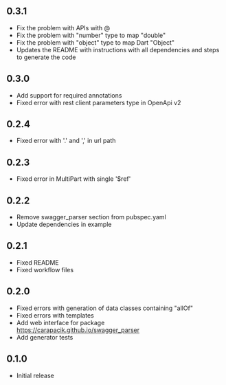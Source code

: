 ## 0.3.1
- Fix the problem with APIs with @
- Fix the problem with "number" type to map "double"
- Fix the problem with "object" type to map Dart "Object"
- Updates the README with instructions with all dependencies and steps to generate the code

## 0.3.0

- Add support for required annotations
- Fixed error with rest client parameters type in OpenApi v2

## 0.2.4

- Fixed error with '.' and ',' in url path

## 0.2.3

- Fixed error in MultiPart with single '$ref'

## 0.2.2

- Remove swagger_parser section from pubspec.yaml
- Update dependencies in example

## 0.2.1

- Fixed README
- Fixed workflow files

## 0.2.0

- Fixed errors with generation of data classes containing "allOf"
- Fixed errors with templates
- Add web interface for package https://carapacik.github.io/swagger_parser
- Add generator tests

## 0.1.0

- Initial release
